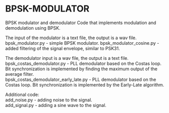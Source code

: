 # BPSK-MODULATOR
BPSK modulator and demodulator
Code that implements modulation and demodulation using BPSK.

The input of the modulator is a text file, the output is a wav file.
bpsk_modulator.py - simple BPSK modulator.
bpsk_modulator_cosine.py - added filtering of the signal envelope, similar to PSK31.

The demodulator input is a wav file, the output is a text file.  
bpsk_costas_demodulator.py - PLL demodulator based on the Costas loop. Bit synchronization is implemented by finding the maximum output of the average filter.  
bpsk_costas_demodulator_early_late.py - PLL demodulator based on the Costas loop. Bit synchronization is implemented by the Early-Late algorithm.

Additional code:  
add_noise.py - adding noise to the signal.  
add_signal.py - adding a sine wave to the signal.

